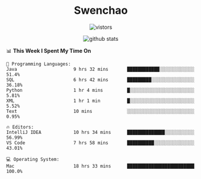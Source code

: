 <h1 align="center">Swenchao</h3>

<p align="center">
  <img src="https://visitor-badge.glitch.me/badge?page_id=Swenchao" alt="vistors" />
</p>

<p align="center">
  <img src="https://github-readme-stats.vercel.app/api?username=Swenchao&count_private=true&show_icons=true&theme=vue-dark&hide_title=true" alt="github stats" />
</p>

<!--START_SECTION:waka-->
📊 **This Week I Spent My Time On** 

```text
💬 Programming Languages: 
Java                     9 hrs 32 mins       ████████████░░░░░░░░░░░░░   51.4% 
SQL                      6 hrs 42 mins       █████████░░░░░░░░░░░░░░░░   36.18% 
Python                   1 hr 4 mins         █░░░░░░░░░░░░░░░░░░░░░░░░   5.81% 
XML                      1 hr 1 min          █░░░░░░░░░░░░░░░░░░░░░░░░   5.52% 
Text                     10 mins             ░░░░░░░░░░░░░░░░░░░░░░░░░   0.95%

🔥 Editors: 
IntelliJ IDEA            10 hrs 34 mins      ██████████████░░░░░░░░░░░   56.99% 
VS Code                  7 hrs 58 mins       ██████████░░░░░░░░░░░░░░░   43.01%

💻 Operating System: 
Mac                      18 hrs 33 mins      █████████████████████████   100.0%

```


<!--END_SECTION:waka-->
